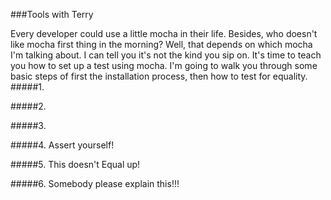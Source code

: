 ###Tools with Terry

  Every developer could use a little mocha in their life. Besides, who doesn't like mocha first thing in the morning?
Well, that depends on which mocha I'm talking about. I can tell you it's not the kind you sip on. It's time to teach you how to set up a test using mocha. I'm going to walk you through some basic steps of first the installation process, then how to test for equality.  
#####1. 



#####2. 

#####3.

#####4. Assert yourself! 

#####5. This doesn't Equal up!

#####6. Somebody please explain this!!!
